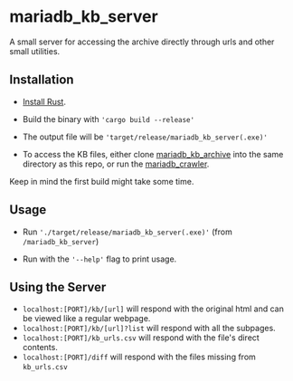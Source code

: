 # mariadb_kb_server

A small server for accessing the archive directly through urls and other small utilities.

## Installation
- [Install Rust](https://www.rust-lang.org/tools/install).

- Build the binary with `'cargo build --release'`

- The output file will be `'target/release/mariadb_kb_server(.exe)'`

- To access the KB files, either clone [mariadb_kb_archive](https://github.com/icerath/mariadb_kb_archive) into the same directory as this repo, or run the [mariadb_crawler](https://github.com/icerath/mariadb_kb_crawler).

Keep in mind the first build might take some time.

## Usage

- Run `'./target/release/mariadb_kb_server(.exe)'` (from `/mariadb_kb_server`)

- Run with the `'--help'` flag to print usage.

## Using the Server
- `localhost:[PORT]/kb/[url]` will respond with the original html and can be viewed like a regular webpage.
- `localhost:[PORT]/kb/[url]?list` will respond with all the subpages.
- `localhost:[PORT]/kb_urls.csv` will respond with the file's direct contents.
- `localhost:[PORT]/diff` will respond with the files missing from `kb_urls.csv`